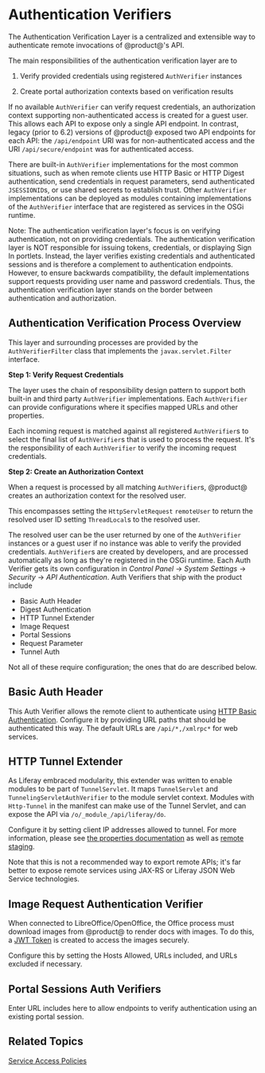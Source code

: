 # Authentication Verifiers [](id=authentication-verifiers)

The Authentication Verification Layer is a centralized and extensible way to
authenticate remote invocations of @product@'s API.

The main responsibilities of the authentication verification layer are to

1. Verify provided credentials using registered `AuthVerifier` instances

2. Create portal authorization contexts based on verification results

If no available `AuthVerifier` can verify request credentials, an authorization
context supporting non-authenticated access is created for a guest user. This
allows each API to expose only a single API endpoint. In contrast, legacy (prior
to 6.2) versions of @product@ exposed two API endpoints for each API: the
`/api/endpoint` URI was for non-authenticated access and the URI
`/api/secure/endpoint` was for authenticated access.

There are built-in `AuthVerifier` implementations for the most common
situations, such as when remote clients use HTTP Basic or HTTP Digest
authentication, send credentials in request parameters, send authenticated
`JSESSIONID`s, or use shared secrets to establish trust. Other `AuthVerifier`
implementations can be deployed as modules containing implementations of the
`AuthVerifier` interface that are registered as services in the OSGi runtime.

Note: The authentication verification layer's focus is on verifying
authentication, not on providing credentials. The authentication verification
layer is NOT responsible for issuing tokens, credentials, or displaying Sign In
portlets. Instead, the layer verifies existing credentials and authenticated
sessions and is therefore a complement to authentication endpoints. However, to
ensure backwards compatibility, the default implementations support requests
providing user name and password credentials. Thus, the authentication
verification layer stands on the border between authentication and
authorization.

## Authentication Verification Process Overview [](id=authentication-verification-process-overview)

This layer and surrounding processes are provided by the `AuthVerifierFilter`
class that implements the `javax.servlet.Filter` interface.

**Step 1: Verify Request Credentials**

The layer uses the chain of responsibility design pattern to support both
built-in and third party `AuthVerifier` implementations. Each `AuthVerifier`
can provide configurations where it specifies mapped URLs and other properties.

Each incoming request is matched against all registered `AuthVerifier`s to
select the final list of `AuthVerifier`s that is used to process the request.
It's the responsibility of each `AuthVerifier` to verify the incoming request
credentials.

**Step 2: Create an Authorization Context**

When a request is processed by all matching `AuthVerifier`s, @product@ creates an
authorization context for the resolved user.

This encompasses setting the `HttpServletRequest` `remoteUser` to return the
resolved user ID setting `ThreadLocal`s to the resolved user.

The resolved user can be the user returned by one of the `AuthVerifier`
instances or a guest user if no instance was able to verify the provided
credentials. 
`AuthVerifier`s are created by developers, and are processed automatically as
long as they're registered in the OSGi runtime. Each Auth Verifier gets its own
configuration in *Control Panel* &rarr; *System Settings* &rarr; *Security*
&rarr; *API Authentication*. Auth Verifiers that ship with the product include

- Basic Auth Header 
- Digest Authentication 
- HTTP Tunnel Extender 
- Image Request
- Portal Sessions 
- Request Parameter
- Tunnel Auth 

Not all of these require configuration; the ones that do are described below. 

## Basic Auth Header

This Auth Verifier allows the remote client to authenticate using 
[HTTP Basic Authentication](https://en.wikipedia.org/wiki/Basic_access_authentication). 
Configure it by providing URL paths that should be authenticated this way. The
default URLs are `/api/*,/xmlrpc*` for web services. 

## HTTP Tunnel Extender

As Liferay embraced modularity, this extender was written to enable modules to
be part of `TunnelServlet`. It maps `TunnelServlet` and
`TunnelingServletAuthVerifier` to the module servlet context. Modules with
`Http-Tunnel` in the manifest can make use of the Tunnel Servlet, and can expose
the API via `/o/_module_/api/liferay/do`. 

Configure it by setting client IP addresses allowed to tunnel. For more
information, please see 
[the properties documentation](https://docs.liferay.com/portal/7.1-latest/propertiesdoc/portal.properties.html#HTTP%20Tunneling)
as well as 
[remote staging](/discover/portal/-/knowledge_base/7-1/enabling-remote-live-staging).

Note that this is not a recommended way to export remote APIs; it's far
better to expose remote services using JAX-RS or Liferay JSON Web Service 
technologies.

## Image Request Authentication Verifier

When connected to LibreOffice/OpenOffice, the Office process must download
images from @product@ to render docs with images. To do this, a 
[JWT Token](https://jwt.io) is created to access the images securely. 

Configure this by setting the Hosts Allowed, URLs included, and URLs excluded if
necessary. 

## Portal Sessions Auth Verifiers

Enter URL includes here to allow endpoints to verify authentication using an
existing portal session. 


## Related Topics [](id=related-topics)

[Service Access Policies](/discover/deployment/-/knowledge_base/7-1/)
